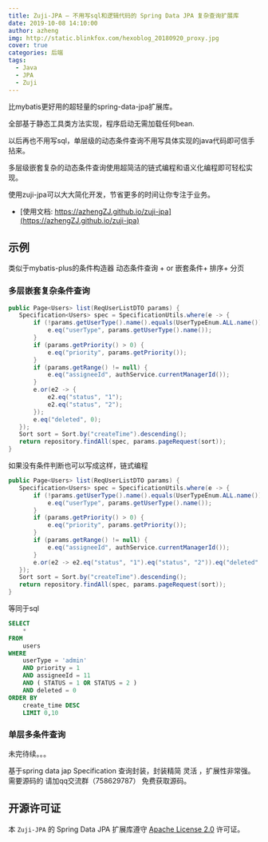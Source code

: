 ```yaml
---
title: Zuji-JPA — 不用写sql和逻辑代码的 Spring Data JPA 复杂查询扩展库
date: 2019-10-08 14:10:00
author: azheng
img: http://static.blinkfox.com/hexoblog_20180920_proxy.jpg
cover: true
categories: 后端
tags:
  - Java
  - JPA
  - Zuji
---
```


比mybatis更好用的超轻量的spring-data-jpa扩展库。

全部基于静态工具类方法实现，程序启动无需加载任何bean.

以后再也不用写sql，单层级的动态条件查询不用写具体实现的java代码即可信手拈来。

多层级嵌套复杂的动态条件查询使用超简洁的链式编程和语义化编程即可轻松实现。

使用zuji-jpa可以大大简化开发，节省更多的时间让你专注于业务。

- [使用文档: https://azhengZJ.github.io/zuji-jpa](https://azhengZJ.github.io/zuji-jpa)

## 示例  

类似于mybatis-plus的条件构造器
动态条件查询 + or 嵌套条件+ 排序+ 分页

### 多层嵌套复杂条件查询

```java
public Page<Users> list(ReqUserListDTO params) {
   Specification<Users> spec = SpecificationUtils.where(e -> {
       if (!params.getUserType().name().equals(UserTypeEnum.ALL.name())) {
           e.eq("userType", params.getUserType().name());
       }
       if (params.getPriority() > 0) {
           e.eq("priority", params.getPriority());
       }
       if (params.getRange() != null) {
           e.eq("assigneeId", authService.currentManagerId());
       }
       e.or(e2 -> {
           e2.eq("status", "1");
           e2.eq("status", "2");
       });
       e.eq("deleted", 0);
   });
   Sort sort = Sort.by("createTime").descending();
   return repository.findAll(spec, params.pageRequest(sort));
}
```
如果没有条件判断也可以写成这样，链式编程

```java
public Page<Users> list(ReqUserListDTO params) {
   Specification<Users> spec = SpecificationUtils.where(e -> {
       if (!params.getUserType().name().equals(UserTypeEnum.ALL.name())) {
           e.eq("userType", params.getUserType().name());
       }
       if (params.getPriority() > 0) {
           e.eq("priority", params.getPriority());
       }
       if (params.getRange() != null) {
           e.eq("assigneeId", authService.currentManagerId());
       }
       e.or(e2 -> e2.eq("status", "1").eq("status", "2")).eq("deleted", 0);
   });
   Sort sort = Sort.by("createTime").descending();
   return repository.findAll(spec, params.pageRequest(sort));
}
```

等同于sql

```sql
SELECT
	* 
FROM
	users
WHERE
	userType = 'admin' 
	AND priority = 1 
	AND assigneeId = 11 
	AND ( STATUS = 1 OR STATUS = 2 ) 
	AND deleted = 0 
ORDER BY
	create_time DESC 
	LIMIT 0,10
```

### 单层多条件查询

未完待续。。。


基于spring data jap Specification 查询封装，封装精简 灵活 ，扩展性非常强。
需要源码的  请加qq交流群（758629787） 免费获取源码。



## 开源许可证

本 `Zuji-JPA` 的 Spring Data JPA 扩展库遵守 [Apache License 2.0](http://www.apache.org/licenses/LICENSE-2.0) 许可证。
